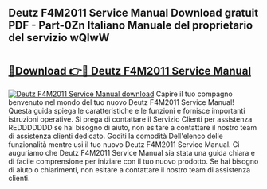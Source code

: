 ## Deutz F4M2011 Service Manual Download gratuit PDF - Part-0Zn Italiano Manuale del proprietario del servizio wQlwW

# <h2><a href="http://dfd9yz.blite.top/?on=Deutz+F4M2011+Service+Manual">🔗Download 👉🔴 Deutz F4M2011 Service Manual</a></h2>

[![Deutz F4M2011 Service Manual download](https://i.imgur.com/lujVjoI.png)](http://dfd9yz.blite.top/?on=Deutz+F4M2011+Service+Manual)
Capire il tuo compagno benvenuto nel mondo del tuo nuovo Deutz F4M2011 Service Manual! Questa guida spiega le caratteristiche e le funzioni e fornisce importanti istruzioni operative. Si prega di contattare il Servizio Clienti per assistenza REDDDDDDD se hai bisogno di aiuto, non esitare a contattare il nostro team di assistenza clienti dedicato. Goditi la comodità Dell'elenco delle funzionalità mentre usi il tuo nuovo Deutz F4M2011 Service Manual. Ci auguriamo che Deutz F4M2011 Service Manual sia stata una guida chiara e di facile comprensione per iniziare con il tuo nuovo prodotto. Se hai bisogno di aiuto o chiarimenti, non esitare a contattare il nostro team di assistenza clienti.
